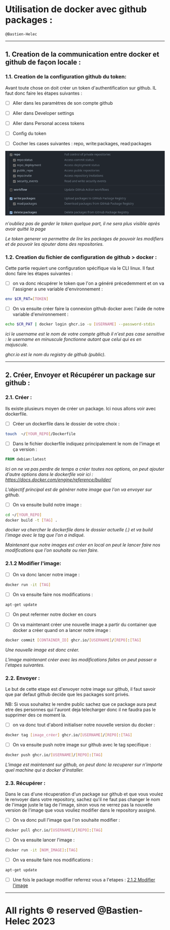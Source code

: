 # Utilisation de docker avec github packages :

```
@Bastien-Helec
```

---

## 1. Creation de la communication entre docker et github de façon locale : 

### 1.1. Creation de la configuration github du token: 
Avant toute chose on doit créer un token d'authentification sur github. IL faut donc faire les étapes suivantes :

- [ ] Aller dans les paramètres de son compte github

- [ ] Aller dans Developer settings

- [ ] Aller dans Personal access tokens

- [ ] Config du token 

- [ ] Cocher les cases suivantes : repo, write:packages, read:packages

![github_packages_token](images/github_packages_token.png)

<i>n'oubliez pas de garder le token quelque part, il ne sera plus visible après avoir quitté la page

Le token generer va permettre de lire les packages de pouvoir les modifiers et de pouvoir les ajouter dans des repositories.</i>

### 1.2. Creation du fichier de configuration de github > docker :

Cette partie requiert une configuration spécifique via le CLI linux. Il faut donc faire les étapes suivantes :

- [ ] on va donc récupérer le token que l'on a généré précedemment et on va l'assigner a une variable d'environnement : 
```bash 
env $CR_PAT=[TOKEN]
```

- [ ] On va ensuite créer faire la connexion github docker avec l'aide de notre variable d'environnement : 
```bash
echo $CR_PAT | docker login ghcr.io -u [USERNAME] --password-stdin
```
<i> ici le username est le nom de votre compte github il n'est pas case sensitive : le username en minuscule fonctionne autant que celui qui es en majuscule.

ghcr.io est le nom du registry de github (public). 
</i>


--- 

## 2. Créer, Envoyer et Récupérer un package sur github :

### 2.1. Créer :

Ils existe plusieurs moyen de créer un package. Ici nous allons voir avec dockerfile. 

- [ ] Créer un dockerfile dans le dossier de votre choix : 
```bash
touch  ~/[YOUR_REPO]/Dockerfile
```

-[ ] Dans le fichier dockerfile indiquez principalement le nom de l'image et ça version : 
```dockerfile
FROM debian:latest
``` 

<i> Ici on ne va pas perdre de temps a créer toutes nos options, on peut ajouter d'autre options dans le dockerfile voir ici : https://docs.docker.com/engine/reference/builder/</i>

<i>L'objectif principal est de générer notre image que l'on va envoyer sur github.</i> 

- [ ] On va ensuite build notre image : 
```bash
cd ~/[YOUR_REPO]
docker build -t [TAG] .
```
<i>docker va chercher le dockerfile dans le dossier actuelle (.) et va build l'image avec le tag que l'on a indiqué.

Maintenant que notre images est créer en local on peut le lancer faire nos modifications que l'on souhaite ou rien faire. </i> 

### <a id="2.1.2">  2.1.2 Modifier l'image:  </a> 

- [ ] On va donc lancer notre image : 
```bash
docker run -it [TAG]
```

- [ ] On va ensuite faire nos modifications : 
```bash
apt-get update 
```

- [ ] On peut refermer notre docker en cours

- [ ] On va maintenant créer une nouvelle image a partir du container que docker a créer quand on a lancer notre image : 
```bash
docker commit [CONTAINER_ID] ghcr.io/[USERNAME]/[REPO]:[TAG]
``` 

<i> Une nouvelle image est donc créer.

L'image maintenant créer avec les modifications faites on peut passer a l'etapes suivantes. </i>


### 2.2. Envoyer :

Le but de cette etape est d'envoyer notre image sur github, il faut savoir que par defaut github decide que les packages sont privés. 

NB: Si vous souhaitez le rendre public sachez que ce package aura peut etre des personnes qui l'auront deja telecharger donc il ne faudra pas le supprimer des ce moment la. 

- [ ] on va donc tout d'abord initialiser notre nouvelle version du docker : 
```bash
docker tag [image_créer] ghcr.io/[USERNAME]/[REPO]:[TAG]
```

- [ ] On va ensuite push notre image sur github avec le tag specifique : 
```bash
docker push ghcr.io/[USERNAME]/[REPO]:[TAG]
```

<i> L'image est maintenant sur github, on peut donc la recuperer sur n'importe quel machine qui a docker d'installer. </i>

### 2.3. Récupérer :

Dans le cas d'une récuperation d'un package sur github et que vous voulez le renvoyer dans votre repository, sachez qu'il ne faut pas changer le nom de l'image juste le tag de l'image, sinon vous ne verrez pas la nouvelle version de l'image que vous vouliez modifier dans le repository assigné.

- [ ] On va donc pull l'image que l'on souhaite modifier : 
```bash
docker pull ghcr.io/[USERNAME]/[REPO]:[TAG]
```

- [ ] On va ensuite lancer l'image : 
```bash
docker run -it [NOM_IMAGE]:[TAG] 
```

- [ ] On va ensuite faire nos modifications : 
```bash
apt-get update 
```

- [ ] Une fois le package modifier referrez vous a l'etapes : [2.1.2 Modifier l'image](#2.1.2-modifier-l'image)





---

# All rights &copy; reserved @Bastien-Helec 2023 
